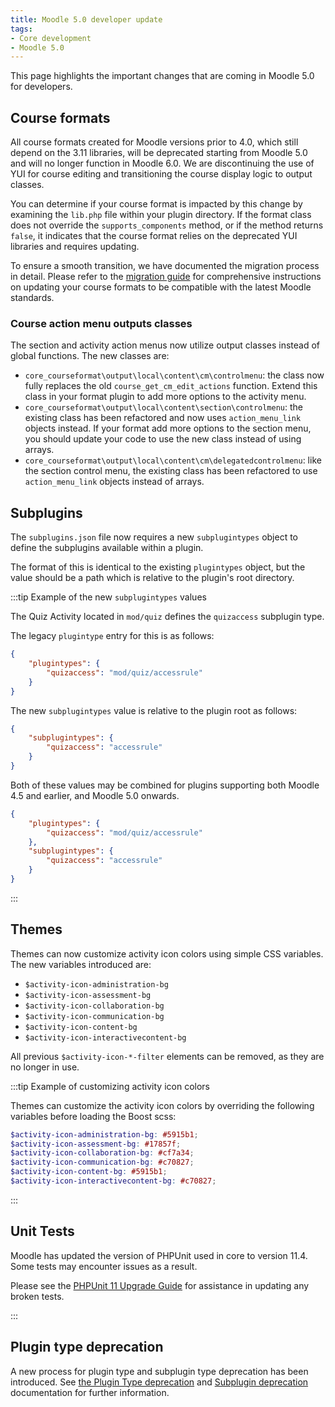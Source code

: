 ```yaml
---
title: Moodle 5.0 developer update
tags:
- Core development
- Moodle 5.0
---
```


<!-- markdownlint-disable no-inline-html -->

This page highlights the important changes that are coming in Moodle 5.0 for developers.

## Course formats

<Since version="5.0" issueNumber="MDL-83527" />

All course formats created for Moodle versions prior to 4.0, which still depend on the 3.11 libraries, will be deprecated starting from Moodle 5.0 and will no longer function in Moodle 6.0. We are discontinuing the use of YUI for course editing and transitioning the course display logic to output classes.

You can determine if your course format is impacted by this change by examining the `lib.php` file within your plugin directory. If the format class does not override the `supports_components` method, or if the method returns `false`, it indicates that the course format relies on the deprecated YUI libraries and requires updating.

To ensure a smooth transition, we have documented the migration process in detail. Please refer to the [migration guide](./apis/plugintypes/format/migration.md) for comprehensive instructions on updating your course formats to be compatible with the latest Moodle standards.

### Course action menu outputs classes

<Since version="5.0" issueNumber="MDL-83527" />

The section and activity action menus now utilize output classes instead of global functions. The new classes are:

- `core_courseformat\output\local\content\cm\controlmenu`: the class now fully replaces the old `course_get_cm_edit_actions` function. Extend this class in your format plugin to add more options to the activity menu.
- `core_courseformat\output\local\content\section\controlmenu`: the existing class has been refactored and now uses `action_menu_link` objects instead. If your format add more options to the section menu, you should update your code to use the new class instead of using arrays.
- `core_courseformat\output\local\content\cm\delegatedcontrolmenu`: like the section control menu, the existing class has been refactored to use `action_menu_link` objects instead of arrays.

## Subplugins

<Since version="5.0" issueNumber="MDL-83705" />

The `subplugins.json` file now requires a new `subplugintypes` object to define the subplugins available within a plugin.

The format of this is identical to the existing `plugintypes` object, but the value should be a path which is relative to the plugin's root directory.

:::tip Example of the new `subplugintypes` values

The Quiz Activity located in `mod/quiz` defines the `quizaccess` subplugin type.

The legacy `plugintype` entry for this is as follows:

```json title="mod/quiz/db/subplugins.json demonstrating the legacy plugintypes object"
{
    "plugintypes": {
        "quizaccess": "mod/quiz/accessrule"
    }
}
```

The new `subplugintypes` value is relative to the plugin root as follows:

```json title="mod/quiz/db/subplugins.json demonstrating the new subplugintypes object"
{
    "subplugintypes": {
        "quizaccess": "accessrule"
    }
}
```

Both of these values may be combined for plugins supporting both Moodle 4.5 and earlier, and Moodle 5.0 onwards.

```json title="mod/quiz/db/subplugins.json demonstrating both the legacy plugintypes and the new subplugintypes values"
{
    "plugintypes": {
        "quizaccess": "mod/quiz/accessrule"
    },
    "subplugintypes": {
        "quizaccess": "accessrule"
    }
}
```

:::

## Themes

<Since version="5.0" issueNumber="MDL-83725" />

Themes can now customize activity icon colors using simple CSS variables. The new variables introduced are:

- `$activity-icon-administration-bg`
- `$activity-icon-assessment-bg`
- `$activity-icon-collaboration-bg`
- `$activity-icon-communication-bg`
- `$activity-icon-content-bg`
- `$activity-icon-interactivecontent-bg`

All previous `$activity-icon-*-filter` elements can be removed, as they are no longer in use.

:::tip Example of customizing activity icon colors

Themes can customize the activity icon colors by overriding the following variables before loading the Boost scss:

```scss
$activity-icon-administration-bg: #5915b1;
$activity-icon-assessment-bg: #17857f;
$activity-icon-collaboration-bg: #cf7a34;
$activity-icon-communication-bg: #c70827;
$activity-icon-content-bg: #5915b1;
$activity-icon-interactivecontent-bg: #c70827;
```

:::

## Unit Tests

<Since version="5.0" issueNumber="MDL-83468" />

Moodle has updated the version of PHPUnit used in core to version 11.4. Some tests may encounter issues as a result.

Please see the [PHPUnit 11 Upgrade Guide](/general/development/tools/phpunit/upgrading-11) for assistance in updating any broken tests.

:::

## Plugin type deprecation

<Since version="5.0" issueNumber="MDL-79843" />

A new process for plugin type and subplugin type deprecation has been introduced. See [the Plugin Type deprecation](./apis/plugintypes/index.md#deprecating-a-plugin-type) and [Subplugin deprecation](./apis/plugintypes/index.md#deprecating-a-subplugin-type) documentation for further information.
